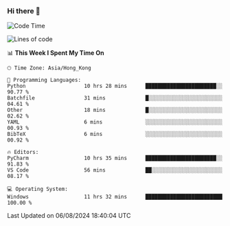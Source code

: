 ### Hi there 👋

<!--
**RoiexLee/RoiexLee** is a ✨ _special_ ✨ repository because its `README.md` (this file) appears on your GitHub profile.

Here are some ideas to get you started:

- 🔭 I’m currently working on ...
- 🌱 I’m currently learning ...
- 👯 I’m looking to collaborate on ...
- 🤔 I’m looking for help with ...
- 💬 Ask me about ...
- 📫 How to reach me: ...
- 😄 Pronouns: ...
- ⚡ Fun fact: ...
-->

<!--START_SECTION:waka-->
![Code Time](http://img.shields.io/badge/Code%20Time-632%20hrs%2016%20mins-blue)

![Lines of code](https://img.shields.io/badge/From%20Hello%20World%20I%27ve%20Written-38.4%20thousand%20lines%20of%20code-blue)

📊 **This Week I Spent My Time On** 

```text
🕑︎ Time Zone: Asia/Hong_Kong

💬 Programming Languages: 
Python                   10 hrs 28 mins      ███████████████████████░░   90.77 % 
Batchfile                31 mins             █░░░░░░░░░░░░░░░░░░░░░░░░   04.61 % 
Other                    18 mins             █░░░░░░░░░░░░░░░░░░░░░░░░   02.62 % 
YAML                     6 mins              ░░░░░░░░░░░░░░░░░░░░░░░░░   00.93 % 
BibTeX                   6 mins              ░░░░░░░░░░░░░░░░░░░░░░░░░   00.92 % 

🔥 Editors: 
PyCharm                  10 hrs 35 mins      ███████████████████████░░   91.83 % 
VS Code                  56 mins             ██░░░░░░░░░░░░░░░░░░░░░░░   08.17 % 

💻 Operating System: 
Windows                  11 hrs 32 mins      █████████████████████████   100.00 % 
```


 Last Updated on 06/08/2024 18:40:04 UTC
<!--END_SECTION:waka-->
